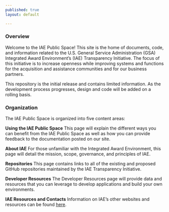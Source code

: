 ```yaml
---
published: true
layout: default

---
```


### Overview

<p>Welcome to the IAE Public Space! This site is the home of documents, code, and information related to the U.S. General Service Administration (GSA) Integrated Award Environment’s (IAE) Transparency Initiative. The focus of this initiative is to increase openness while improving systems and functions for the acquisition and assistance communities and for our business partners.</p>
<p>This repository is the initial release and contains limited information. As the development process progresses, design and code will be added on a rolling basis.</p>


### Organization
The IAE Public Space is organized into five content areas:

__Using the IAE Public Space__  This page will explain the different ways you can benefit from the IAE Public Space as well as how you can provide feedback to the documentation posted on our site.

__About IAE__  For those unfamiliar with the Integrated Award Environment, this page will detail the mission, scope, governance, and principles of IAE.

__Repositories__  This page contains links to all of the existing and proposed GitHub repositories maintained by the IAE Transparency Initiative.

__Developer Resources__  The Developer Resources page will provide data and resources that you can leverage to develop applications and build your own environments.

__IAE Resources and Contacts__  Information on IAE’s other websites and resources can be found [here](communicate.html). 
